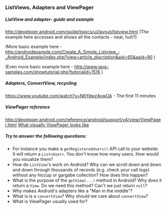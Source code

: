 ### ListViews, Adapters and ViewPager ###

##### ListView and adapter- guide and example  
http://developer.android.com/guide/topics/ui/layout/listview.html 
(The example here accesses and shows all the contacts - neat, huh?)  

(More basic example here - http://androidexample.com/Create_A_Simple_Listview_-_Android_Example/index.php?view=article_discription&aid=65&aaid=90 )   

(Even more basic example here - http://www.java-samples.com/showtutorial.php?tutorialid=1516 )



##### Adapters, ConvertView, recycling
https://www.youtube.com/watch?v=N6YdwzAvwOA - The first 11 minutes



##### ViewPager reference
http://developer.android.com/reference/android/support/v4/view/ViewPager.html
[What visually ViewPager looks like](http://developer.android.com/training/animation/screen-slide.html)



##### Try to answer the following questions:
- For instance you make a `getRegisteredUsers()` API call to your website. It will return a `List<User>`. You don't know how many users. How would you visualize them?
- How do `ListView`'s work on Android? Why can we scroll down and down and down through thousands of records (e.g. check your call logs) without any hiccup or gargabe collection? How does this happen?
- What is the purpose of the `getView(...)` method in Android? Why does it return a `View`. Do we need this method? Can't we just return `null`? 
- Why makes Android's adapters like a "Man in the middle"? 
- What is is a `convertView`? Why should we care about `convertView`?
- What is ViewPager usually used for?  
